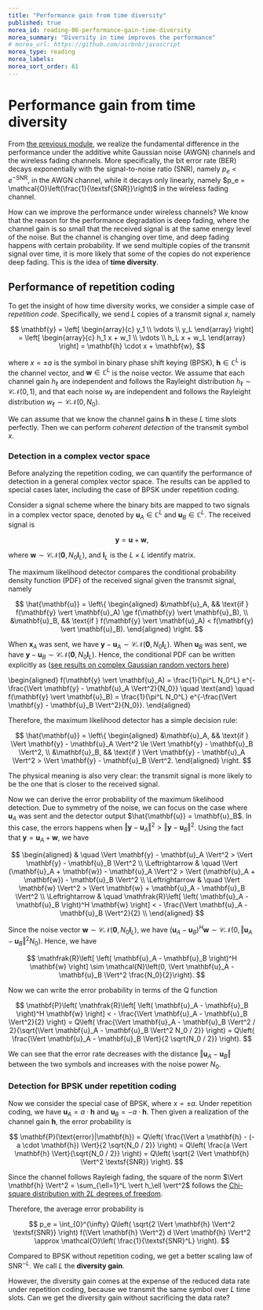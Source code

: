 ```yaml
---
title: "Performance gain from time diversity"
published: true
morea_id: reading-06-performance-gain-time-diversity
morea_summary: "Diversity in time improves the performance"
# morea_url: https://github.com/airbnb/javascript
morea_type: reading
morea_labels:
morea_sort_order: 61
---
```


# Performance gain from time diversity

From [the previous module](../05-detection-in-fading-channel/reading-05-coherent-detection.html/), we realize the fundamental difference in the performance under the additive white Gaussian noise (AWGN) channels and the wireless fading channels. More specifically, the bit error rate (BER) decays exponentially with the signal-to-noise ratio (SNR), namely $p_e <  e^{-\textsf{SNR}}$, in the AWGN channel, while it decays only linearly, namely $p_e = \mathcal{O}\left(\frac{1}{\textsf{SNR}}\right)$ in the wireless fading channel. 

How can we improve the performance under wireless channels? We know that the reason for the performance degradation is deep fading, where the channel gain is so small that the received signal is at the same energy level of the noise. But the channel is changing over time, and deep fading happens with certain probability. If we send multiple copies of the transmit signal over time, it is more likely that some of the copies do not experience deep fading. This is the idea of **time diversity**.

## Performance of repetition coding

To get the insight of how time diversity works, we consider a simple case of *repetition code*. Specifically, we send $L$ copies of a transmit signal $x$, namely

$$
\mathbf{y}  = \left[ \begin{array}{c} y_1 \\ \vdots \\ y_L \end{array} \right] 
            = \left[ \begin{array}{c} h_1 x + w_1 \\ \vdots \\ h_L x + w_L \end{array} \right] 
            = \mathbf{h} \cdot x + \mathbf{w},
$$

where $x = \pm a$ is the symbol in binary phase shift keying (BPSK), $\mathbf{h} \in \mathbb{C}^L$ is the channel vector, and $\mathbf{w} \in \mathbb{C}^L$ is the noise vector. We assume that each channel gain $h_\ell$ are independent and follows the Rayleight distribution $h_\ell \sim \mathcal{CN}(0,1)$, and that each noise $w_\ell$ are independent and follows the Rayleight distribution $w_\ell \sim \mathcal{CN}(0,N_0)$.

We can assume that we know the channel gains $\mathbf{h}$ in these $L$ time slots perfectly. Then we can perform *coherent detection* of the transmit symbol $x$.

### Detection in a complex vector space

Before analyzing the repetition coding, we can quantify the performance of detection in a general complex vector space. The results can be applied to special cases later, including the case of BPSK under repetition coding.

Consider a signal scheme where the binary bits are mapped to two signals in a complex vector space, denoted by $\mathbf{u}_A \in \mathbb{C}^{L}$ and $\mathbf{u}_B \in \mathbb{C}^{L}$. The received signal is

$$
\mathbf{y} = \mathbf{u} + \mathbf{w},
$$

where $\mathbf{w} \sim \mathcal{CN}(\boldsymbol{0}, N_0 \mathbf{I}_L)$, and $\mathbf{I}_L$ is the $L \times L$ identify matrix.

The maximum likelihood detector compares the conditional probability density function (PDF) of the received signal given the transmit signal, namely 

$$
\hat{\mathbf{u}} = \left\{ 
  \begin{aligned} 
    &\mathbf{u}_A, && \text{if } f(\mathbf{y} \vert \mathbf{u}_A) \ge f(\mathbf{y} \vert \mathbf{u}_B), \\ 
    &\mathbf{u}_B, && \text{if } f(\mathbf{y} \vert \mathbf{u}_A) < f(\mathbf{y} \vert \mathbf{u}_B).
  \end{aligned} 
\right.
$$

When $\mathbf{x}_A$ was sent, we have $\mathbf{y} - \mathbf{u}_A \sim \mathcal{CN}(\boldsymbol{0}, N_0 \mathbf{I}_L)$. When $\mathbf{u}_B$ was sent, we have $\mathbf{y} - \mathbf{u}_B \sim \mathcal{CN}(\boldsymbol{0}, N_0 \mathbf{I}_L)$. Hence, the conditional PDF can be written explicitly as ([see results on complex Gaussian random vectors here](../05-detection-in-fading-channel/reading-05-complex-gaussian.html/))

\begin{aligned} 
  f(\mathbf{y} \vert \mathbf{u}_A) = \frac{1}{\pi^L N_0^L} e^{-\frac{\Vert \mathbf{y} - \mathbf{u}_A \Vert^2}{N_0}} \quad \text{and} \quad f(\mathbf{y} \vert \mathbf{u}_B) = \frac{1}{\pi^L N_0^L} e^{-\frac{\Vert \mathbf{y} - \mathbf{u}_B \Vert^2}{N_0}}.
\end{aligned} 

Therefore, the maximum likelihood detector has a simple decision rule:

$$
\hat{\mathbf{u}} = \left\{ 
  \begin{aligned} 
    &\mathbf{u}_A, && \text{if } \Vert \mathbf{y} - \mathbf{u}_A \Vert^2 \le \Vert \mathbf{y} - \mathbf{u}_B \Vert^2, \\ 
    &\mathbf{u}_B, && \text{if } \Vert \mathbf{y} - \mathbf{u}_A \Vert^2 > \Vert \mathbf{y} - \mathbf{u}_B \Vert^2.
  \end{aligned} 
\right.
$$

The physical meaning is also very clear: the transmit signal is more likely to be the one that is closer to the received signal.

Now we can derive the error probability of the maximum likelihood detection. Due to symmetry of the noise, we can focus on the case where $\mathbf{u}_A$ was sent and the detector output $\hat{\mathbf{u}} = \mathbf{u}_B$. In this case, the errors happens when $\Vert \mathbf{y} - \mathbf{u}_A \Vert^2 > \Vert \mathbf{y} - \mathbf{u}_B \Vert^2$. Using the fact that $\mathbf{y} = \mathbf{u}_A + \mathbf{w}$, we have

$$
\begin{aligned} 
                  & \quad \Vert \mathbf{y} - \mathbf{u}_A \Vert^2 > \Vert \mathbf{y} - \mathbf{u}_B \Vert^2 \\
  \Leftrightarrow & \quad \Vert (\mathbf{u}_A + \mathbf{w}) - \mathbf{u}_A \Vert^2 > \Vert (\mathbf{u}_A + \mathbf{w}) - \mathbf{u}_B \Vert^2 \\
  \Leftrightarrow & \quad \Vert \mathbf{w} \Vert^2 > \Vert \mathbf{w} + \mathbf{u}_A - \mathbf{u}_B \Vert^2 \\
  \Leftrightarrow & \quad \mathfrak{R}\left[ \left( \mathbf{u}_A - \mathbf{u}_B \right)^H \mathbf{w} \right] < - \frac{\Vert \mathbf{u}_A - \mathbf{u}_B \Vert^2}{2} \\
\end{aligned} 
$$

Since the noise vector $\mathbf{w} \sim \mathcal{CN}(\boldsymbol{0}, N_0 \mathbf{I}_L)$, we have $\left( \mathbf{u}_A - \mathbf{u}_B \right)^H \mathbf{w} \sim \mathcal{CN}(0, \Vert \mathbf{u}_A - \mathbf{u}_B \Vert^2 N_0)$. Hence, we have

$$
\mathfrak{R}\left[ \left( \mathbf{u}_A - \mathbf{u}_B \right)^H \mathbf{w} \right] \sim \mathcal{N}\left(0, \Vert \mathbf{u}_A - \mathbf{u}_B \Vert^2 \frac{N_0}{2}\right).
$$

Now we can write the error probability in terms of the Q function

$$
\mathbf{P}\left( \mathfrak{R}\left[ \left( \mathbf{u}_A - \mathbf{u}_B \right)^H \mathbf{w} \right] < - \frac{\Vert \mathbf{u}_A - \mathbf{u}_B \Vert^2}{2} \right) = Q\left( \frac{\Vert \mathbf{u}_A - \mathbf{u}_B \Vert^2 / 2}{\sqrt{\Vert \mathbf{u}_A - \mathbf{u}_B \Vert^2 N_0 / 2}} \right) = Q\left( \frac{\Vert \mathbf{u}_A - \mathbf{u}_B \Vert}{2 \sqrt{N_0 / 2}} \right).
$$

We can see that the error rate decreases with the distance $\Vert \mathbf{u}_A - \mathbf{u}_B \Vert$ between the two symbols and increases with the noise power $N_0$.

### Detection for BPSK under repetition coding

Now we consider the special case of BPSK, where $x = \pm a$. Under repetition coding, we have $\mathbf{u}_A = a \cdot \mathbf{h}$ and $\mathbf{u}_B = -a \cdot \mathbf{h}$. Then given a realization of the channel gain $\mathbf{h}$, the error probability is

$$
\mathbf{P}(\text{error}|\mathbf{h}) = Q\left( \frac{\Vert a \mathbf{h} - (-a \cdot \mathbf{h}) \Vert}{2 \sqrt{N_0 / 2}} \right) = Q\left( \frac{a \Vert \mathbf{h} \Vert}{\sqrt{N_0 / 2}} \right) = Q\left( \sqrt{2 \Vert \mathbf{h} \Vert^2 \textsf{SNR}} \right).
$$

Since the channel follows Rayleigh fading, the square of the norm $\Vert \mathbf{h} \Vert^2 = \sum_{\ell=1}^L \vert h_\ell \vert^2$ follows the [Chi-square distribution with $2L$ degrees of freedom](https://en.wikipedia.org/wiki/Chi-squared_distribution).

Therefore, the average error probability is

$$
p_e = \int_{0}^{\infty} Q\left( \sqrt{2 \Vert \mathbf{h} \Vert^2 \textsf{SNR}} \right) f(\Vert \mathbf{h} \Vert^2) d \Vert \mathbf{h} \Vert^2 \approx \mathcal{O}\left( \frac{1}{\textsf{SNR}^L} \right).
$$

Compared to BPSK without repetition coding, we get a better scaling law of $\textsf{SNR}^{-L}$. We call $L$ the **diversity gain**. 

However, the diversity gain comes at the expense of the reduced data rate under repetition coding, because we transmit the same symbol over $L$ time slots. Can we get the diversity gain without sacrificing the data rate?
